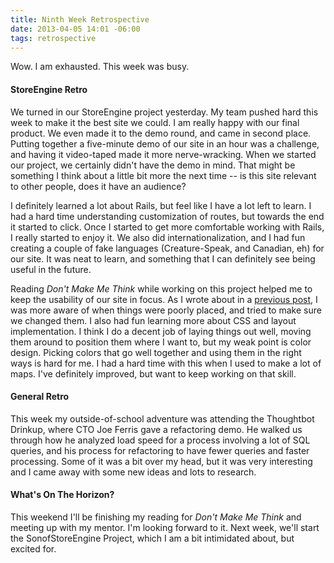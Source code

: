 ```yaml
---
title: Ninth Week Retrospective
date: 2013-04-05 14:01 -06:00
tags: retrospective
---
```


Wow. I am exhausted. This week was busy.

#### StoreEngine Retro

We turned in our StoreEngine project yesterday. My team pushed hard this week to make it the best site we could. I am really happy with our final product. We even made it to the demo round, and came in second place. Putting together a five-minute demo of our site in an hour was a challenge, and having it video-taped  made it more nerve-wracking. When we started our project, we certainly didn't have the demo in mind. That might be something I think about a little bit more the next time -- is this site relevant to other people, does it have an audience?

I definitely learned a lot about Rails, but feel like I have a lot left to learn. I had a hard time understanding customization of routes, but towards the end it started to click. Once I started to get more comfortable working with Rails, I really started to enjoy it. We also did internationalization, and I had fun creating a couple of fake languages (Creature-Speak, and Canadian, eh) for our site. It was neat to learn, and something that I can definitely see being useful in the future.

Reading _Don't Make Me Think_ while working on this project helped me to keep the usability of our site in focus. As I wrote about in a [previous post](/2013-03-31-don-t-make-me-think-week-1.html), I was more aware of when things were poorly placed, and tried to make sure we changed them. I also had fun learning more about CSS and layout implementation. I think I do a decent job of laying things out well, moving them around to position them where I want to, but my weak point is color design. Picking colors that go well together and using them in the right ways is hard for me. I had a hard time with this when I used to make a lot of maps. I've definitely improved, but want to keep working on that skill.

#### General Retro

This week my outside-of-school adventure was attending the Thoughtbot Drinkup, where CTO Joe Ferris gave a refactoring demo. He walked us through how he analyzed load speed for a process involving a lot of SQL queries, and his process for refactoring to have fewer queries and faster processing. Some of it was a bit over my head, but it was very interesting and I came away with some new ideas and lots to research.


#### What's On The Horizon?

This weekend I'll be finishing my reading for _Don't Make Me Think_ and meeting up with my mentor. I'm looking forward to it. Next week, we'll start the SonofStoreEngine Project, which I am a bit intimidated about, but excited for.




